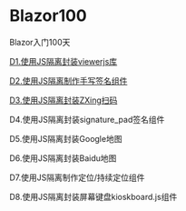 # Blazor100
Blazor入门100天

[D1.使用JS隔离封装viewerjs库](D1.Viewer.md)

[D2.使用JS隔离制作手写签名组件](D2.Handwritten.md)

[D3.使用JS隔离封装ZXing扫码](D3.BarcodeScanner.md)

D4.使用JS隔离封装signature_pad签名组件

D5.使用JS隔离封装Google地图

D6.使用JS隔离封装Baidu地图

D7.使用JS隔离制作定位/持续定位组件

D8.使用JS隔离封装屏幕键盘kioskboard.js组件
